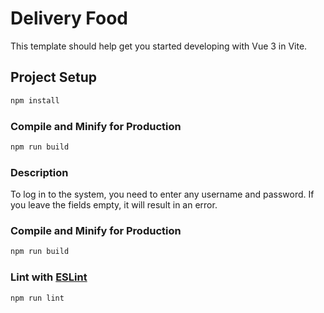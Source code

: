 # Delivery Food

This template should help get you started developing with Vue 3 in Vite.

## Project Setup

```sh
npm install
```

### Compile and Minify for Production

```sh
npm run build
```


### Description

To log in to the system, you need to enter any username and password. If you leave the fields empty, it will result in an error.

### Compile and Minify for Production

```sh
npm run build
```

### Lint with [ESLint](https://eslint.org/)

```sh
npm run lint
```
